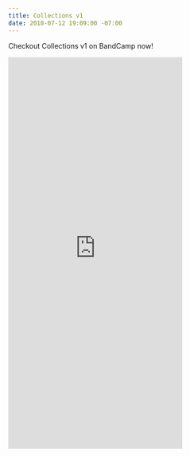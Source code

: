 ```yaml
---
title: Collections v1
date: 2018-07-12 19:09:00 -07:00
---
```


Checkout Collections v1 on BandCamp now!

<iframe style="border: 0; width: 350px; height: 786px;" src="https://bandcamp.com/EmbeddedPlayer/album=2907415049/size=large/bgcol=ffffff/linkcol=0687f5/transparent=true/" seamless><a href="http://chayumusic.bandcamp.com/album/collections-vol-1">Collections Vol. 1 by ЧAYU</a></iframe>